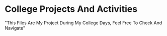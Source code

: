 # College Projects And Activities

"This Files Are My Project During My College Days, Feel Free To Check And Navigate"
